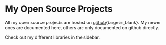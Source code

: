 # My Open Source Projects

All my open source projects are hosted on [github](https://github.com/MFlisar){target=_blank}. My newer ones are documented here, others are only documented on github directly.

Check out my different libraries in the sidebar.